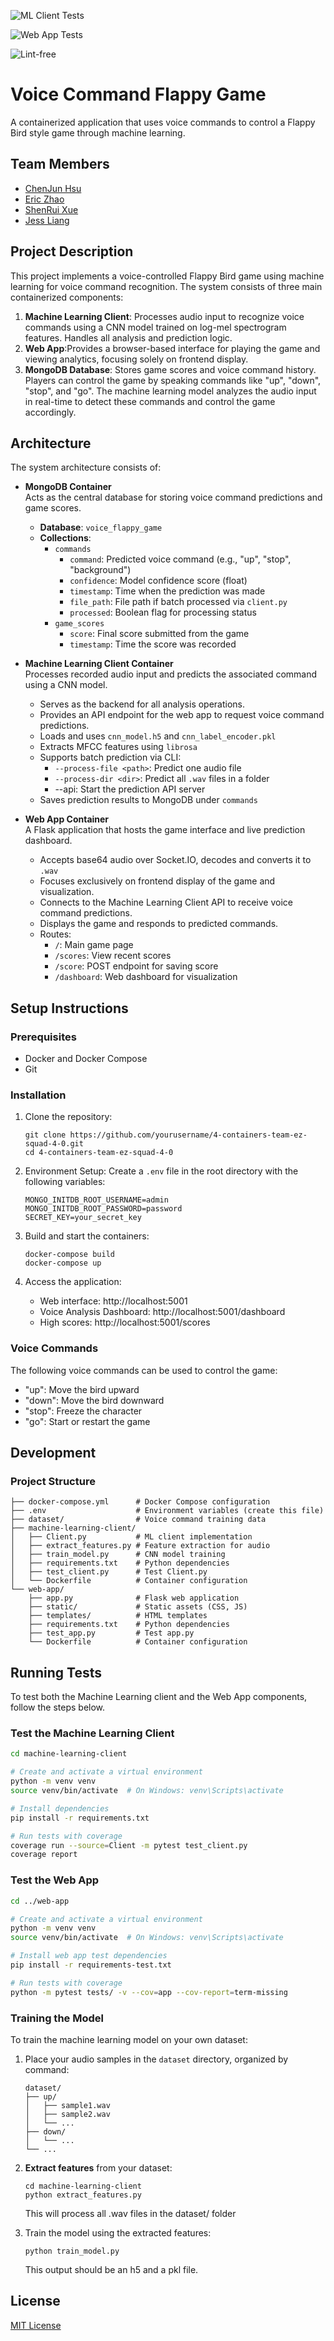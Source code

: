 ![ML Client Tests](https://github.com/software-students-spring2025/4-containers-team-ez-squad-4-0/actions/workflows/ml-client-ci.yml/badge.svg)

![Web App Tests](https://github.com/software-students-spring2025/4-containers-team-ez-squad-4-0/actions/workflows/web-app-ci.yml/badge.svg)

![Lint-free](https://github.com/nyu-software-engineering/containerized-app-exercise/actions/workflows/lint.yml/badge.svg)

# Voice Command Flappy Game


A containerized application that uses voice commands to control a Flappy Bird style game through machine learning.

## Team Members

- [ChenJun Hsu](https://github.com/Junpapadiamond)
- [Eric Zhao](https://github.com/Ericzzy675)
- [ShenRui Xue](https://github.com/ShenruiXue666)
- [Jess Liang](https://github.com/jess-liang322)

## Project Description

This project implements a voice-controlled Flappy Bird game using machine learning for voice command recognition. The system consists of three main containerized components:

1. **Machine Learning Client**: Processes audio input to recognize voice commands using a CNN model trained on log-mel spectrogram features. Handles all analysis and prediction logic.
2. **Web App**:Provides a browser-based interface for playing the game and viewing analytics, focusing solely on frontend display.
3. **MongoDB Database**: Stores game scores and voice command history.
Players can control the game by speaking commands like "up", "down", "stop", and "go". The machine learning model analyzes the audio input in real-time to detect these commands and control the game accordingly.

## Architecture

The system architecture consists of:

- **MongoDB Container**  
  Acts as the central database for storing voice command predictions and game scores.
  - **Database**: `voice_flappy_game`  
  - **Collections**:
    - `commands`
      - `command`: Predicted voice command (e.g., "up", "stop", "background")
      - `confidence`: Model confidence score (float)
      - `timestamp`: Time when the prediction was made
      - `file_path`: File path if batch processed via `client.py`
      - `processed`: Boolean flag for processing status
    - `game_scores`
      - `score`: Final score submitted from the game
      - `timestamp`: Time the score was recorded

- **Machine Learning Client Container**  
  Processes recorded audio input and predicts the associated command using a CNN model.
  - Serves as the backend for all analysis operations.
  - Provides an API endpoint for the web app to request voice command predictions.
  - Loads and uses `cnn_model.h5` and `cnn_label_encoder.pkl`
  - Extracts MFCC features using `librosa`  
  - Supports batch prediction via CLI:
    - `--process-file <path>`: Predict one audio file
    - `--process-dir <dir>`: Predict all `.wav` files in a folder
    - --api: Start the prediction API server
  - Saves prediction results to MongoDB under `commands`

- **Web App Container**  
  A Flask application that hosts the game interface and live prediction dashboard.
  - Accepts base64 audio over Socket.IO, decodes and converts it to `.wav`
  - Focuses exclusively on frontend display of the game and visualization.
  - Connects to the Machine Learning Client API to receive voice command predictions.
  - Displays the game and responds to predicted commands.
  - Routes:
    - `/`: Main game page
    - `/scores`: View recent scores
    - `/score`: POST endpoint for saving score
    - `/dashboard`: Web dashboard for visualization


## Setup Instructions

### Prerequisites

- Docker and Docker Compose
- Git

### Installation

1. Clone the repository:
   ```
   git clone https://github.com/yourusername/4-containers-team-ez-squad-4-0.git
   cd 4-containers-team-ez-squad-4-0
   ```

2. Environment Setup:
   Create a `.env` file in the root directory with the following variables:
   ```
   MONGO_INITDB_ROOT_USERNAME=admin
   MONGO_INITDB_ROOT_PASSWORD=password
   SECRET_KEY=your_secret_key
   ```

3. Build and start the containers:
   ```
   docker-compose build
   docker-compose up
   ```

4. Access the application:
   - Web interface: http://localhost:5001
   - Voice Analysis Dashboard: http://localhost:5001/dashboard
   - High scores: http://localhost:5001/scores

### Voice Commands

The following voice commands can be used to control the game:
- "up": Move the bird upward
- "down": Move the bird downward
- "stop": Freeze the character
- "go": Start or restart the game

## Development

### Project Structure

```
├── docker-compose.yml      # Docker Compose configuration
├── .env                    # Environment variables (create this file)
├── dataset/                # Voice command training data
├── machine-learning-client/
│   ├── Client.py           # ML client implementation
│   ├── extract_features.py # Feature extraction for audio
│   ├── train_model.py      # CNN model training
│   ├── requirements.txt    # Python dependencies
│   ├── test_client.py      # Test Client.py
│   └── Dockerfile          # Container configuration
└── web-app/
    ├── app.py              # Flask web application
    ├── static/             # Static assets (CSS, JS)
    ├── templates/          # HTML templates
    ├── requirements.txt    # Python dependencies
    ├── test_app.py         # Test app.py
    └── Dockerfile          # Container configuration
```

## Running Tests
To test both the Machine Learning client and the Web App components, follow the steps below.

### Test the Machine Learning Client

```bash
cd machine-learning-client

# Create and activate a virtual environment
python -m venv venv
source venv/bin/activate  # On Windows: venv\Scripts\activate

# Install dependencies
pip install -r requirements.txt

# Run tests with coverage
coverage run --source=Client -m pytest test_client.py
coverage report
```

### Test the Web App


```bash
cd ../web-app

# Create and activate a virtual environment
python -m venv venv
source venv/bin/activate  # On Windows: venv\Scripts\activate

# Install web app test dependencies
pip install -r requirements-test.txt

# Run tests with coverage
python -m pytest tests/ -v --cov=app --cov-report=term-missing
```

### Training the Model

To train the machine learning model on your own dataset:

1. Place your audio samples in the `dataset` directory, organized by command:
   ```
   dataset/
   ├── up/
   │   ├── sample1.wav
   │   ├── sample2.wav
   │   └── ...
   ├── down/
   │   └── ...
   └── ...
   ```

2. **Extract features** from your dataset:
   ```
   cd machine-learning-client
   python extract_features.py
   ```
   This will process all .wav files in the dataset/ folder

3. Train the model using the extracted features:
   ```
   python train_model.py
   ```
   This output should be an h5 and a pkl file.
   
## License

[MIT License](LICENSE)
